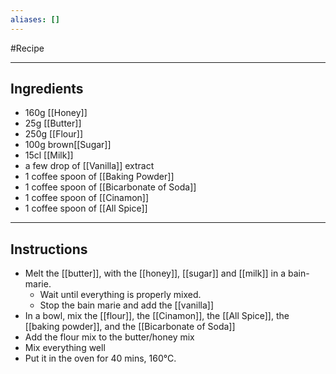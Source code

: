 ```yaml
---
aliases: []
---
```

#Recipe


----
## Ingredients
- 160g [[Honey]]
- 25g [[Butter]]
- 250g [[Flour]]
- 100g brown[[Sugar]]
- 15cl [[Milk]]
- a few drop of [[Vanilla]] extract
- 1 coffee spoon of [[Baking Powder]]
- 1 coffee spoon of [[Bicarbonate of Soda]]
- 1 coffee spoon of [[Cinamon]]
- 1 coffee spoon of [[All Spice]]

----
## Instructions
- Melt the [[butter]], with the [[honey]], [[sugar]] and [[milk]] in a bain-marie. 
	- Wait until everything is properly mixed. 
	- Stop the bain marie and add the [[vanilla]] 
- In a bowl, mix the [[flour]], the [[Cinamon]], the [[All Spice]], the [[baking powder]], and the [[Bicarbonate of Soda]]
- Add the flour mix to the butter/honey mix
- Mix everything well
- Put it in the oven for 40 mins, 160°C.